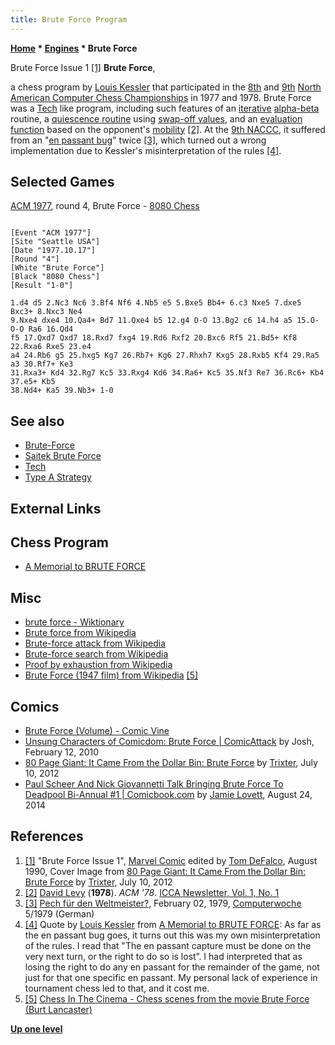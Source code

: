 ```yaml
---
title: Brute Force Program
---
```

**[Home](Home "Home") * [Engines](Engines "Engines") * Brute Force**

[](http://80pagegiant.blogspot.de/2012/07/it-came-from-dollar-bin-brute-force.html) Brute Force Issue 1 <a id="cite-note-1" href="#cite-ref-1">[1]</a>
**Brute Force**,

a chess program by [Louis Kessler](Louis_Kessler "Louis Kessler") that participated in the [8th](ACM_1977 "ACM 1977") and [9th](ACM_1977 "ACM 1977") [North American Computer Chess Championships](ACM_North_American_Computer_Chess_Championship "ACM North American Computer Chess Championship") in 1977 and 1978. Brute Force was a [Tech](Tech "Tech") like program, including such features of an [iterative](Iterative_Search "Iterative Search") [alpha-beta](Alpha-Beta "Alpha-Beta") routine, a [quiescence routine](Quiescence_Search "Quiescence Search") using [swap-off values](SOMA#Swapoff "SOMA"), and an [evaluation function](Evaluation_Function "Evaluation Function") based on the opponent's [mobility](Mobility "Mobility") <a id="cite-note-2" href="#cite-ref-2">[2]</a>. At the [9th NACCC](ACM_1977 "ACM 1977"), it suffered from an "[en passant bug](En_passant#bugs "En passant")" twice <a id="cite-note-3" href="#cite-ref-3">[3]</a>, which turned out a wrong implementation due to Kessler's misinterpretation of the rules <a id="cite-note-4" href="#cite-ref-4">[4]</a>.

## Selected Games

[ACM 1977](ACM_1977 "ACM 1977"), round 4, Brute Force - [8080 Chess](8080_Chess "8080 Chess")

```

[Event "ACM 1977"]
[Site "Seattle USA"]
[Date "1977.10.17"]
[Round "4"]
[White "Brute Force"]
[Black "8080 Chess"]
[Result "1-0"]

1.d4 d5 2.Nc3 Nc6 3.Bf4 Nf6 4.Nb5 e5 5.Bxe5 Bb4+ 6.c3 Nxe5 7.dxe5 Bxc3+ 8.Nxc3 Ne4 
9.Nxe4 dxe4 10.Qa4+ Bd7 11.Qxe4 b5 12.g4 O-O 13.Bg2 c6 14.h4 a5 15.O-O-O Ra6 16.Qd4 
f5 17.Qxd7 Qxd7 18.Rxd7 fxg4 19.Rd6 Rxf2 20.Bxc6 Rf5 21.Bd5+ Kf8 22.Rxa6 Rxe5 23.e4 
a4 24.Rb6 g5 25.hxg5 Kg7 26.Rb7+ Kg6 27.Rhxh7 Kxg5 28.Rxb5 Kf4 29.Ra5 a3 30.Rf7+ Ke3
31.Rxa3+ Kd4 32.Rg7 Kc5 33.Rxg4 Kd6 34.Ra6+ Kc5 35.Nf3 Re7 36.Rc6+ Kb4 37.e5+ Kb5 
38.Nd4+ Ka5 39.Nb3+ 1-0

```

## See also

- [Brute-Force](Brute-Force "Brute-Force")
- [Saitek Brute Force](Saitek_Brute_Force "Saitek Brute Force")
- [Tech](Tech "Tech")
- [Type A Strategy](Type_A_Strategy "Type A Strategy")

## External Links

## Chess Program

- [A Memorial to BRUTE FORCE](http://www.lkessler.com/brutefor.shtml)

## Misc

- [brute force - Wiktionary](https://en.wiktionary.org/wiki/brute_force)
- [Brute force from Wikipedia](https://en.wikipedia.org/wiki/Brute_force)
- [Brute-force attack from Wikipedia](https://en.wikipedia.org/wiki/Brute-force_attack)
- [Brute-force search from Wikipedia](https://en.wikipedia.org/wiki/Brute-force_search)
- [Proof by exhaustion from Wikipedia](https://en.wikipedia.org/wiki/Proof_by_exhaustion)
- [Brute Force (1947 film) from Wikipedia](https://en.wikipedia.org/wiki/Brute_Force_%281947_film%29) <a id="cite-note-5" href="#cite-ref-5">[5]</a>

## Comics

- [Brute Force (Volume) - Comic Vine](http://www.comicvine.com/brute-force/4050-4387/)
- [Unsung Characters of Comicdom: Brute Force | ComicAttack](http://comicattack.net/2010/02/ucc14/) by Josh, February 12, 2010
- [80 Page Giant: It Came From the Dollar Bin: Brute Force](http://80pagegiant.blogspot.de/2012/07/it-came-from-dollar-bin-brute-force.html) by [Trixter](https://www.blogger.com/profile/12386426230143297171), July 10, 2012
- [Paul Scheer And Nick Giovannetti Talk Bringing Brute Force To Deadpool Bi-Annual #1 | Comicbook.com](http://comicbook.com/blog/2014/08/22/paul-sheer-and-nick-giovannetti-talk-bringing-brute-force-to-dea/) by [Jamie Lovett](https://www.linkedin.com/pub/jamie-lovett/b/574/2b7), August 24, 2014

## References

1. <a id="cite-ref-1" href="#cite-note-1">[1]</a> "Brute Force Issue 1", [Marvel Comic](https://en.wikipedia.org/wiki/Marvel_Comics) edited by [Tom DeFalco](https://en.wikipedia.org/wiki/Tom_DeFalco), August 1990, Cover Image from [80 Page Giant: It Came From the Dollar Bin: Brute Force](http://80pagegiant.blogspot.de/2012/07/it-came-from-dollar-bin-brute-force.html) by [Trixter](https://www.blogger.com/profile/12386426230143297171), July 10, 2012
1. <a id="cite-ref-2" href="#cite-note-2">[2]</a> [David Levy](David_Levy "David Levy") (**1978**). *ACM '78*. [ICCA Newsletter, Vol. 1, No. 1](ICGA_Journal#1_1 "ICGA Journal")
1. <a id="cite-ref-3" href="#cite-note-3">[3]</a> [Pech für den Weltmeister?](https://www.computerwoche.de/a/pech-fuer-den-weltmeister,1191711), February 02, 1979, [Computerwoche](Computerworld#Woche "Computerworld") 5/1979 (German)
1. <a id="cite-ref-4" href="#cite-note-4">[4]</a> Quote by [Louis Kessler](Louis_Kessler "Louis Kessler") from [A Memorial to BRUTE FORCE](http://www.lkessler.com/brutefor.shtml):
   As far as the en passant bug goes, it turns out this was my own misinterpretation of the rules. I read that "The en passant capture must be done on the very next turn, or the right to do so is lost”. I had interpreted that as losing the right to do any en passant for the remainder of the game, not just for that one specific en passant. My personal lack of experience in tournament chess led to that, and it cost me.
1. <a id="cite-ref-5" href="#cite-note-5">[5]</a> [Chess In The Cinema - Chess scenes from the movie Brute Force (Burt Lancaster)](http://www.chess-in-the-cinema.de/showfilm.php?filmfile=4708.txt&pfad=4049)

**[Up one level](Engines "Engines")**

